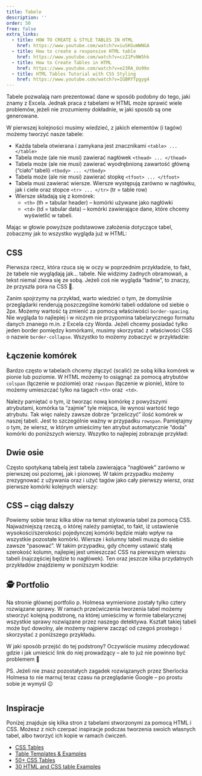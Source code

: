 ```yaml
---
title: Tabele
description: ''
order: 50
free: false
extra_links:
  - title: HOW TO CREATE & STYLE TABLES IN HTML
    href: https://www.youtube.com/watch?v=iuSKGuWWNGA
  - title: How to create a responsive HTML table
    href: https://www.youtube.com/watch?v=czZ1PvNW5hk
  - title: How to Create Tables in HTML
    href: https://www.youtube.com/watch?v=e23RA_Uo99o
  - title: HTML Tables Tutorial with CSS Styling
    href: https://www.youtube.com/watch?v=IGBRYTpgyg4
---
```


<script>
	import Codepen from "$lib/components/ui/Codepen.svelte";
</script>

Tabele pozwalają nam prezentować dane w sposób podobny do tego, jaki znamy z Excela. Jednak praca z tabelami w HTML może sprawić wiele problemów, jeżeli nie zrozumiemy dokładnie, w jaki sposób są one generowane.

W pierwszej kolejności musimy wiedzieć, z jakich elementów (i tagów) możemy tworzyć nasze tabele:

- Każda tabela otwierana i zamykana jest znacznikami `<table> ... </table>`
- Tabela może (ale nie musi) zawierać nagłówek `<thead> ... </thead>`
- Tabela może (ale nie musi) zawierać wyodrębnioną zawartość główną (“ciało” tabeli) `<tbody> ... </tbody>`
- Tabela może (ale nie musi) zawierać stopkę `<tfoot> ... </tfoot>`
- Tabela musi zawierać wiersze. Wiersze występują zarówno w nagłówku, jak i ciele oraz stopce `<tr> ... </tr>` (tr = table row)
- Wiersze składają się z komórek:
  - `<th>` (th = tabular header) – komórki używane jako nagłówki
  - `<td>` (td = tabular data) – komórki zawierające dane, które chcemy wyświetlić w tabeli.

Mając w głowie powyższe podstawowe założenia dotyczące tabel, zobaczmy jak to wszystko wygląda już w HTML:

<Codepen id="dywQZvr" />

## CSS

Pierwsza rzecz, która rzuca się w oczy w poprzednim przykładzie, to fakt, że tabele nie wyglądają jak… tabele. Nie widzimy żadnych obramowań, a tekst niemal zlewa się ze sobą. Jeżeli coś nie wygląda “ładnie”, to znaczy, że przyszła pora na CSS 🙂.

Zanim spojrzymy na przykład, warto wiedzieć o tym, że domyślnie przeglądarki renderują poszczególne komórki tabeli oddalone od siebie o 2px. Możemy wartość tą zmienić za pomocą właściwości `border-spacing`. Nie wygląda to najlepiej i w niczym nie przypomina tabelarycznego formatu danych znanego m.in. z Excela czy Worda. Jeżeli chcemy posiadać tylko jeden border pomiędzy komórkami, musimy skorzystać z właściwości CSS o nazwie `border-collapse`. Wszystko to możemy zobaczyć w przykładzie:

<Codepen id="NWeEwjR" />

## Łączenie komórek

Bardzo często w tabelach chcemy złączyć (scalić) ze sobą kilka komórek w pionie lub poziomie. W HTML możemy to osiągnąć za pomocą atrybutów `colspan` (łączenie w poziomie) oraz `rowspan` (łączenie w pionie), które to możemy umieszczać tylko na tagach `<th>` oraz` <td>`.

Należy pamiętać o tym, iż tworząc nową komórkę z powyższymi atrybutami, komórka ta “zajmie” tyle miejsca, ile wynosi wartość tego atrybutu. Tak więc należy zawsze dobrze “przeliczyć” ilość komórek w naszej tabeli. Jest to szczególnie ważny w przypadku `rowspan`. Pamiętajmy o tym, że wiersz, w którym umieścimy ten atrybut automatycznie “doda” komórki do poniższych wierszy. Wszytko to najlepiej zobrazuje przykład:

<Codepen id="dywQZWL" />

## Dwie osie

Często spotykaną tabelą jest tabela zawierająca “nagłówek” zarówno w pierwszej osi poziomej, jak i pionowej. W takim przypadku możemy zrezygnować z używania <thead> oraz <tbody> i użyć tagów <th> jako cały pierwszy wiersz, oraz pierwsze komórki kolejnych wierszy:

<Codepen id="bGOQYRw" />

## CSS – ciąg dalszy

Powiemy sobie teraz kilka słów na temat stylowania tabel za pomocą CSS. Najważniejszą rzeczą, o której należy pamiętać, to fakt, iż ustawienie wysokości/szerokości pojedynczej komórki będzie miało wpływ na wszystkie pozostałe komórki. Wiersze i kolumny tabeli muszą do siebie zawsze “pasować”. W takim przypadku, gdy chcemy ustawić stałą szerokość kolumn, najlepiej jest umieszczać CSS na pierwszym wierszu tabeli (najczęściej będzie to nagłówek). Ten oraz jeszcze kilka przydatnych przykładów znajdziemy w poniższym kodzie:

<Codepen id="eYbQeRV" />

## 🕵️ Portfolio

Na stronie głównej portfolio p. Holmesa wymienione zostały tylko cztery rozwiązane sprawy. W ramach przećwiczenia tworzenia tabel możemy stworzyć kolejną podstronę, na której umieścimy w formie tabelarycznej wszystkie sprawy rozwiązane przez naszego detektywa. Kształt takiej tabeli może być dowolny, ale możemy najpierw zacząć od czegoś prostego i skorzystać z poniższego przykładu.

W jaki sposób przejść do tej podstrony? Oczywiście musimy zdecydować gdzie i jak umieścić link do niej prowadzący – ale to już nie powinno być problemem 🙂

PS. Jeżeli nie znasz pozostałych zagadek rozwiązanych przez Sherlocka Holmesa to nie marnuj teraz czasu na przeglądanie Google – po prostu sobie je wymyśl 😉

<img alt="" src="/online/statyczna/img/html-css-dalsze-kroki/tablesh.png" />

## Inspiracje

Poniżej znajduje się kilka stron z tabelami stworzonymi za pomocą HTML i CSS. Możesz z nich czerpać inspiracje podczas tworzenia swoich własnych tabel, albo tworzyć ich kopie w ramach ćwiczeń.

- [CSS Tables](https://freefrontend.com/css-tables/)
- [Table Templates & Examples](https://colorlib.com/wp/css3-table-templates/)
- [50+ CSS Tables](https://devsnap.me/css-tables)
- [30 HTML and CSS table Examples](https://csshint.com/html-css-table/)
